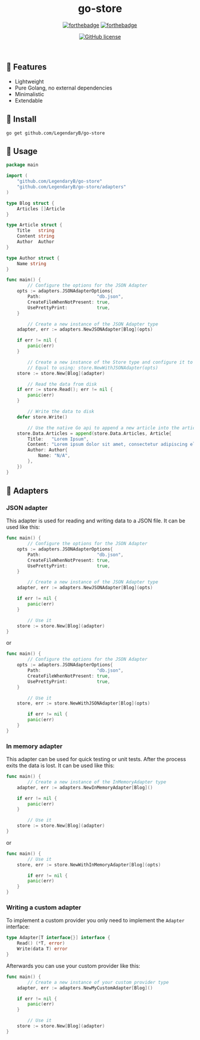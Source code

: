 ﻿<div align="center">

<h1>go-store</h1>

[![forthebadge](https://forthebadge.com/images/badges/fuck-it-ship-it.svg)](https://forthebadge.com)
[![forthebadge](https://forthebadge.com/images/badges/made-with-go.svg)](https://forthebadge.com)

[![GitHub license](https://img.shields.io/github/license/LegendaryB/go-store.svg?longCache=true&style=flat-square)](https://github.com/LegendaryB/go-store/blob/main/LICENSE.txt)

</div><br>

## 🎯 Features

- Lightweight
- Pure Golang, no external dependencies
- Minimalistic
- Extendable

## 🚀 Install

```
go get github.com/LegendaryB/go-store
```

## 📝 Usage

```go
package main

import (
	"github.com/LegendaryB/go-store"
	"github.com/LegendaryB/go-store/adapters"
)

type Blog struct {
	Articles []Article
}

type Article struct {
	Title   string
	Content string
	Author  Author
}

type Author struct {
	Name string
}

func main() {
        // Configure the options for the JSON Adapter
	opts := adapters.JSONAdapterOptions{
		Path:                     "db.json",
		CreateFileWhenNotPresent: true,
		UsePrettyPrint:           true,
	}

        // Create a new instance of the JSON Adapter type
	adapter, err := adapters.NewJSONAdapter[Blog](opts)

	if err != nil {
		panic(err)
	}

        // Create a new instance of the Store type and configure it to use the JSON Adapter type instance
        // Equal to using: store.NewWithJSONAdapter(opts)
	store := store.New[Blog](adapter)

        // Read the data from disk
	if err := store.Read(); err != nil {
		panic(err)
	}

        // Write the data to disk
	defer store.Write()

        // Use the native Go api to append a new article into the articles array
	store.Data.Articles = append(store.Data.Articles, Article{
		Title:   "Lorem Ipsum",
		Content: "Lorem ipsum dolor sit amet, consectetur adipiscing elit. Aliquam mauris tellus, interdum in neque in, aliquam pharetra tellus. Vivamus mollis facilisis lacinia. In maximus auctor volutpat. Phasellus vel elit justo. Sed mattis elit vitae purus commodo vehicula. Curabitur tristique lacus sed blandit suscipit. Aenean lobortis vitae ligula eget rutrum. Phasellus ut iaculis justo. Praesent molestie aliquam justo, ac pellentesque nisl luctus ut. Maecenas dictum aliquet justo, sollicitudin molestie nisl accumsan blandit. Nunc placerat erat id dui ultricies mollis. Morbi venenatis facilisis sodales. Donec eget risus urna. Maecenas pulvinar felis urna, vitae molestie metus dictum sed. Aenean nec vulputate erat.",
		Author: Author{
			Name: "N/A",
		},
	})
}
```

## 🔌 Adapters

### JSON adapter

This adapter is used for reading and writing data to a JSON file. It can be used like this:

```go
func main() {
        // Configure the options for the JSON Adapter
	opts := adapters.JSONAdapterOptions{
		Path:                     "db.json",
		CreateFileWhenNotPresent: true,
		UsePrettyPrint:           true,
	}

        // Create a new instance of the JSON Adapter type
	adapter, err := adapters.NewJSONAdapter[Blog](opts)

	if err != nil {
		panic(err)
	}

        // Use it
	store := store.New[Blog](adapter)
}
```

or

```go
func main() {
        // Configure the options for the JSON Adapter
	opts := adapters.JSONAdapterOptions{
		Path:                     "db.json",
		CreateFileWhenNotPresent: true,
		UsePrettyPrint:           true,
	}

        // Use it
	store, err := store.NewWithJSONAdapter[Blog](opts)

        if err != nil {
		panic(err)
	}
}
```

### In memory adapter

This adapter can be used for quick testing or unit tests. After the process exits the data is lost. It can be used like this:

```go
func main() {
        // Create a new instance of the InMemoryAdapter type
	adapter, err := adapters.NewInMemoryAdapter[Blog]()

	if err != nil {
		panic(err)
	}

        // Use it
	store := store.New[Blog](adapter)
}
```

or

```go
func main() {
        // Use it
	store, err := store.NewWithInMemoryAdapter[Blog](opts)

        if err != nil {
		panic(err)
	}
}
```

### Writing a custom adapter

To implement a custom provider you only need to implement the `Adapter` interface:

```go
type Adapter[T interface{}] interface {
	Read() (*T, error)
	Write(data T) error
}
```

Afterwards you can use your custom provider like this:

```go
func main() {
        // Create a new instance of your custom provider type
	adapter, err := adapters.NewMyCustomAdapter[Blog]()

	if err != nil {
		panic(err)
	}

        // Use it
	store := store.New[Blog](adapter)
}
```
